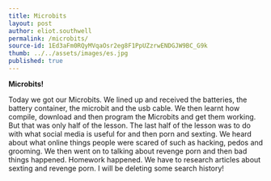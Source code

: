```yaml
---
title: Microbits
layout: post
author: eliot.southwell
permalink: /microbits/
source-id: 1Ed3aFm0RQyMVqaOsr2eg8F1PpUZzrwENDGJW9BC_G9k
thumb: ../../assets/images/es.jpg
published: true
---
```

**Microbits!**

Today we got our Microbits. We lined up and received the batteries, the battery container, the microbit and the usb cable. We then learnt how compile, download and then program the Microbits and get them working. But that was only half of the lesson. The last half of the lesson was to do with what social media is useful for and then porn and sexting. We heard about what online things people were scared of such as hacking, pedos and grooming. We then went on to talking about revenge porn and then bad things happened. Homework happened. We have to research articles about sexting and revenge porn. I will be deleting some search history!

